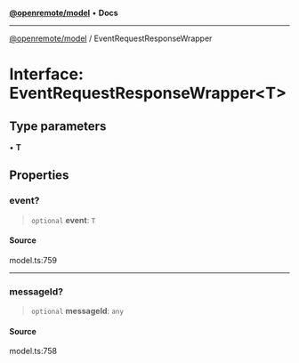 [**@openremote/model**](../README.md) • **Docs**

***

[@openremote/model](../globals.md) / EventRequestResponseWrapper

# Interface: EventRequestResponseWrapper\<T\>

## Type parameters

• **T**

## Properties

### event?

> `optional` **event**: `T`

#### Source

model.ts:759

***

### messageId?

> `optional` **messageId**: `any`

#### Source

model.ts:758
